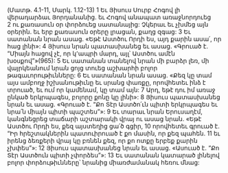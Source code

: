 (Մատթ. 4.1-11, Մարկ. 1.12-13)
1 Եւ Յիսուս Սուրբ Հոգով լի վերադարձաւ Յորդանանից. եւ Հոգով անապատ առաջնորդուեց 2 ու քառասուն օր փորձուեց սատանայից: Չկերաւ եւ չխմեց այն օրերին. եւ երբ քառասուն օրերը լրացան, քաղց զգաց:
3 Եւ սատանան նրան ասաց. «Եթէ Աստծու Որդի ես, այդ քարին ասա՛, որ հաց լինի»: 4 Յիսուս նրան պատասխանեց եւ ասաց. «Գրուած է. “Միայն հացով չէ, որ կ՚ապրի մարդ, այլ՝ Աստծու ամէն խօսքով”»(965):
5 Եւ սատանան տանելով նրան մի բարձր լեռ, մի վայրկեանում նրան ցոյց տուեց աշխարհի բոլոր թագաւորութիւնները: 6 Եւ սատանան նրան ասաց. «Քեզ կը տամ այս ամբողջ իշխանութիւնը եւ սրանց փառքը, որովհետեւ ինձ է տրուած, եւ ում որ կամենամ, կը տամ այն: 7 Արդ, եթէ դու իմ առաջ ընկած երկրպագես, բոլորը քոնը կը լինի»: 8 Յիսուս պատասխանեց նրան եւ ասաց. «Գրուած է. “Քո Տէր Աստծո՛ւն պիտի երկրպագես եւ նրա՛ն միայն պիտի պաշտես”»:
9 Եւ տարաւ նրան Երուսաղէմ, կանգնեցրեց տաճարի աշտարակի վրայ ու ասաց նրան. «Եթէ Աստծու Որդի ես, քեզ այստեղից ցա՛ծ գցիր, 10 որովհետեւ գրուած է. “Իր հրեշտակներին պատուիրուած է քո մասին, որ քեզ պահեն. 11 եւ իրենց ձեռքերի վրայ կը բռնեն քեզ, որ քո ոտքը երբեք քարին չխփես”»: 12 Յիսուս պատասխանեց նրան եւ ասաց. «Ասուած է. “Քո Տէր Աստծուն պիտի չփորձես”»: 13 Եւ սատանան կատարած լինելով բոլոր փորձութիւնները՝ նրանից միառժամանակ հեռու մնաց:
